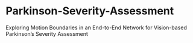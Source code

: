 # Parkinson-Severity-Assessment
Exploring Motion Boundaries in an End-to-End Network for Vision-based Parkinson’s Severity Assessment
